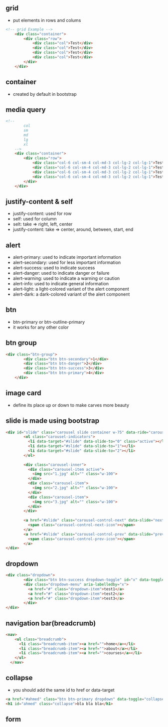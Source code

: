 ## grid
- put elements in rows and colums
```html
<!-- grid Example -->
    <div class="container">
        <div class="row">
            <div class="col">Test</div>
            <div class="col">Test</div>
            <div class="col">Test</div>
            <div class="col">Test</div>
        </div>
    </div>
```
## container
- created by default in bootstrap
## media query
```html
<!-- 
        col
        sm
        md
        lg
        xl
    -->
    <div class="container">
        <div class="row">
            <div class="col-6 col-sm-4 col-md-3 col-lg-2 col-lg-1">Test</div>
            <div class="col-6 col-sm-4 col-md-3 col-lg-2 col-lg-1">Test</div>
            <div class="col-6 col-sm-4 col-md-3 col-lg-2 col-lg-1">Test</div>
            <div class="col-6 col-sm-4 col-md-3 col-lg-2 col-lg-1">Test</div>
        </div>
    </div>
```
## justify-content & self
- justify-content: used for row
- self: used for column
- selt: take => right, left, center
- justify-content: take => center, around, between, start, end
## alert
- alert-primary: used to indicate important information
- alert-secondary: used for less important information
- alert-success: used to indicate success
- alert-danger: used to indicate danger or failure
- alert-warning: used to indicate a warning or caution
- alert-info: used to indicate general information
- alert-light: a light-colored variant of the alert component
- alert-dark: a dark-colored variant of the alert component
## btn
- btn-primary or btn-outline-primary
- it works for any other color
## btn group
```html
<div class="btn-group">
        <div class="btn btn-secondary">1</div>
        <div class="btn btn-danger">2</div>
        <div class="btn btn-success">3</div>
        <div class="btn btn-primary">4</div>
    </div>
```
## image card
- define its place up or down to make carves more beauty
## slide is made using bootstrap
```html
<div id="slide" class="carousel slide container w-75" data-ride="carousel" data-interval="2000" data-pause="hover">
        <ol class="carousel-indicators">
          <li data-target="#slide" data-slide-to="0" class="active"></li>
          <li data-target="#slide" data-slide-to="1"></li>
          <li data-target="#slide" data-slide-to="2"></li>
        </ol>
      
        <div class="carousel-inner">
          <div class="carousel-item active">
            <img src="1.jpg" alt="" class="w-100">
          </div>
          <div class="carousel-item">
            <img src="2.jpg" alt="" class="w-100">
          </div>
          <div class="carousel-item">
            <img src="3.jpg" alt="" class="w-100">
          </div>
        </div>
      
        <a href="#slide" class="carousel-control-next" data-slide="next">
          <span class="carousel-control-next-icon"></span>
        </a>
        <a href="#slide" class="carousel-control-prev" data-slide="prev">
          <span class="carousel-control-prev-icon"></span>
        </a>
</div>
```
## dropdown
```html
<div class="dropdown">
        <div class="btn btn-success dropdown-toggle" id="x" data-toggle="dropdown">test</div>
        <div class="dropdown-menu" aria-labelledby="x">
          <a href="#" class="dropdown-item">test1</a>
          <a href="#" class="dropdown-item">test2</a>
          <a href="#" class="dropdown-item">test3</a>
        </div>
</div>
```
## navigation bar(breadcrumb)
```html
<nav>
    <ul class="breadcrumb">
      <li class="breadcrumb-item"><a href="">home</a></li>
      <li class="breadcrumb-item"><a href="">about</a></li>
      <li class="breadcrumb-item"><a href="">courses</a></li>
    </ul>
  </nav>
```
## collapse
- you should add the same id to href or data-target
```html
<a href="#ahmed" class="btn btn-primary dropdown" data-toggle="collapse">info</a>
<h1 id="ahmed" class="collapse">bla bla bla</h1>
```
## form

